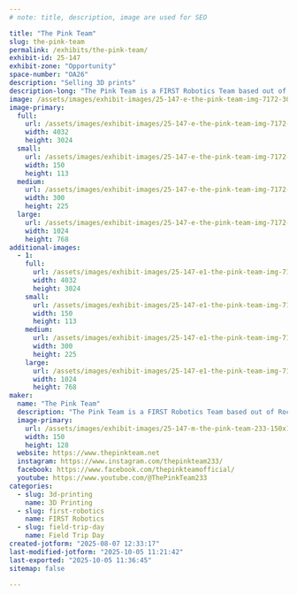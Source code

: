 ```yaml
---
# note: title, description, image are used for SEO

title: "The Pink Team"
slug: the-pink-team
permalink: /exhibits/the-pink-team/
exhibit-id: 25-147
exhibit-zone: "Opportunity"
space-number: "OA26"
description: "Selling 3D prints"
description-long: "The Pink Team is a FIRST Robotics Team based out of Rockledge, Fl. The team sells 3D Prints to fundraise for the upcoming season and operating costs"
image: /assets/images/exhibit-images/25-147-e-the-pink-team-img-7172-300x225.jpg
image-primary: 
  full:
    url: /assets/images/exhibit-images/25-147-e-the-pink-team-img-7172-full.jpg
    width: 4032
    height: 3024
  small:
    url: /assets/images/exhibit-images/25-147-e-the-pink-team-img-7172-150x113.jpg
    width: 150
    height: 113
  medium:
    url: /assets/images/exhibit-images/25-147-e-the-pink-team-img-7172-300x225.jpg
    width: 300
    height: 225
  large:
    url: /assets/images/exhibit-images/25-147-e-the-pink-team-img-7172-1024x768.jpg
    width: 1024
    height: 768
additional-images: 
  - 1:
    full:
      url: /assets/images/exhibit-images/25-147-e1-the-pink-team-img-7175-full.jpg
      width: 4032
      height: 3024
    small:
      url: /assets/images/exhibit-images/25-147-e1-the-pink-team-img-7175-150x113.jpg
      width: 150
      height: 113
    medium:
      url: /assets/images/exhibit-images/25-147-e1-the-pink-team-img-7175-300x225.jpg
      width: 300
      height: 225
    large:
      url: /assets/images/exhibit-images/25-147-e1-the-pink-team-img-7175-1024x768.jpg
      width: 1024
      height: 768
maker: 
  name: "The Pink Team"
  description: "The Pink Team is a FIRST Robotics Team based out of Rockledge, Fl. The team sells 3D Prints to fundraise for the upcoming season and operating costs"
  image-primary:
    url: /assets/images/exhibit-images/25-147-m-the-pink-team-233-150x128.PNG
    width: 150
    height: 128
  website: https://www.thepinkteam.net
  instagram: https://www.instagram.com/thepinkteam233/
  facebook: https://www.facebook.com/thepinkteamofficial/
  youtube: https://www.youtube.com/@ThePinkTeam233
categories: 
  - slug: 3d-printing
    name: 3D Printing
  - slug: first-robotics
    name: FIRST Robotics
  - slug: field-trip-day
    name: Field Trip Day
created-jotform: "2025-08-07 12:33:17"
last-modified-jotform: "2025-10-05 11:21:42"
last-exported: "2025-10-05 11:36:45"
sitemap: false

---
```

